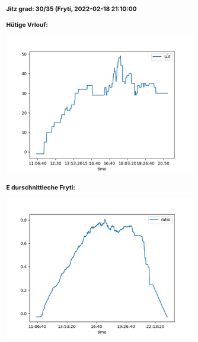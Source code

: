 ### Jitz grad: 30/35 (Fryti, 2022-02-18 21:10:00

### Hütige Vrlouf:
![Graph](Today.png)

### E durschnittleche Fryti:
![Graph](Fryti.png)